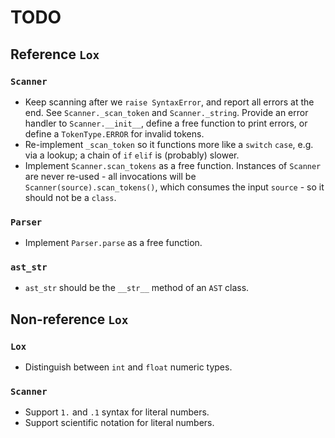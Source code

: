 # TODO

## Reference `Lox`

### `Scanner`

- Keep scanning after we `raise SyntaxError`, and report all errors at the end.
See `Scanner._scan_token` and `Scanner._string`.
Provide an error handler to `Scanner.__init__`, define a free function to print errors, or define a `TokenType.ERROR` for invalid tokens.
- Re-implement `_scan_token` so it functions more like a `switch` `case`, e.g. via a lookup; a chain of `if` `elif` is (probably) slower.
- Implement `Scanner.scan_tokens` as a free function.
Instances of `Scanner` are never re-used - all invocations will be `Scanner(source).scan_tokens()`, which consumes the input `source` - so it should not be a `class`.

### `Parser`

- Implement `Parser.parse` as a free function.

### `ast_str`

- `ast_str` should be the `__str__` method of an `AST` class.

## Non-reference `Lox`

### `Lox`

- Distinguish between `int` and `float` numeric types.

### `Scanner`

- Support `1.` and `.1` syntax for literal numbers.
- Support scientific notation for literal numbers.
